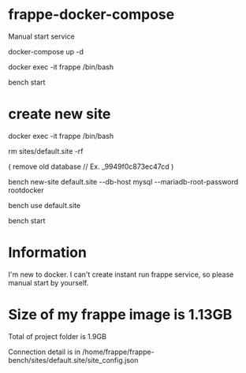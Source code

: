 # frappe-docker-compose

Manual start service

 docker-compose up -d
 
 docker exec -it frappe /bin/bash
 
 bench start

# create new site

docker exec -it frappe /bin/bash

rm sites/default.site -rf

( remove old database // Ex.  _9949f0c873ec47cd )

bench new-site default.site --db-host mysql --mariadb-root-password rootdocker

bench use default.site

bench start

# Information

I'm new to docker. I can't create instant run frappe service, so please manual start by yourself.

# Size of my frappe image is  1.13GB
Total of project folder is 1.9GB


Connection detail is in /home/frappe/frappe-bench/sites/default.site/site_config.json
